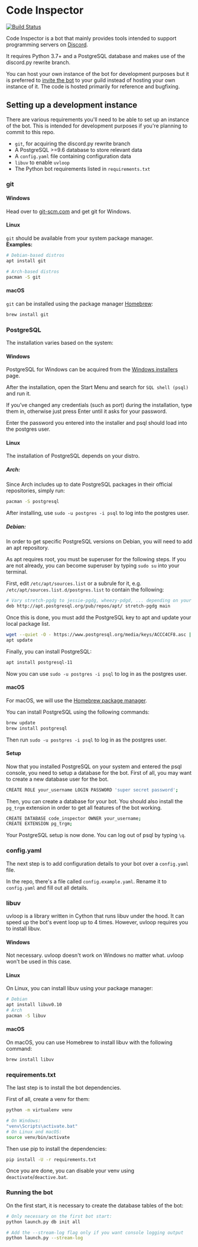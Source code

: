 # Code Inspector

[![Build Status](https://travis-ci.com/itsVale/code-inspector.svg?branch=master)](https://travis-ci.com/itsVale/code-inspector)


Code Inspector is a bot that mainly provides tools intended to support programming
servers on [Discord](https://discordapp.com).

It requires Python 3.7+ and a PostgreSQL database and makes use of the discord.py rewrite branch.

You can host your own instance of the bot for development purposes but it is preferred to [invite
the bot](https://discordapp.com/oauth2/authorize?client_id=534029686301523987&scope=bot&permissions=124993)
to your guild instead of hosting your own instance of it. The code is hosted primarily for reference
and bugfixing.

## Setting up a development instance

There are various requirements you'll need to be able to set up an instance of the bot. This is intended
for development purposes if you're planning to commit to this repo.

- `git`, for acquiring the discord.py rewrite branch
- A PostgreSQL >=9.6 database to store relevant data
- A `config.yaml` file containing configuration data
- `libuv` to enable `uvloop`
- The Python bot requirements listed in `requirements.txt`

### git

#### Windows

Head over to [git-scm.com](https://git-scm.com/downloads) and get git for Windows.

#### Linux

`git` should be available from your system package manager.  
**Examples:**
```bash
# Debian-based distros
apt install git

# Arch-based distros
pacman -S git
```

#### macOS

`git` can be installed using the package manager [Homebrew](https://brew.sh/):
```bash
brew install git
```

### PostgreSQL

The installation varies based on the system:

#### Windows

PostgreSQL for Windows can be acquired from the [Windows installers](https://www.postgresql.org/download/windows/)
page.

After the installation, open the Start Menu and search for `SQL shell (psql)` and run it.

If you've changed any credentials (such as port) during the installation, type them in, otherwise just press Enter
until it asks for your password.

Enter the password you entered into the installer and psql should load into the postgres user.

#### Linux

The installation of PostgreSQL depends on your distro.

##### Arch:

Since Arch includes up to date PostgreSQL packages in their official repositories, simply run:
```bash
pacman -S postgresql
```

After installing, use `sudo -u postgres -i psql` to log into the postgres user.

##### Debian:

In order to get specific PostgreSQL versions on Debian, you will need to add an apt repository.

As apt requires root, you must be superuser for the following steps. If you are not already,
you can become superuser by typing `sudo su` into your terminal.

First, edit `/etc/apt/sources.list` or a subrule for it, e.g. `/etc/apt/sources.list.d/postgres.list`
to contain the following:
```bash
# Vary stretch-pgdg to jessie-pgdg, wheezy-pdgd, ... depending on your installation
deb http://apt.postgresql.org/pub/repos/apt/ stretch-pgdg main
```

Once this is done, you must add the PostgreSQL key to apt and update your local package list.
```bash
wget --quiet -O - https://www.postgresql.org/media/keys/ACCC4CF8.asc | apt-key add -
apt update
```

Finally, you can install PostgreSQL:
```bash
apt install postgresql-11
```

Now you can use `sudo -u postgres -i psql` to log in as the postgres user.

#### macOS

For macOS, we will use the [Homebrew package manager](https://brew.sh/).

You can install PostgreSQL using the following commands:
```bash
brew update
brew install postgresql
```

Then run `sudo -u postgres -i psql` to log in as the postgres user.

#### Setup

Now that you installed PostgreSQL on your system and entered the psql console, you need to setup
a database for the bot. First of all, you may want to create a new database user for the bot.
```bash
CREATE ROLE your_username LOGIN PASSWORD 'super secret password';
```

Then, you can create a database for your bot. You should also install the `pg_trgm` extension
in order to get all features of the bot working.
```bash
CREATE DATABASE code_inspector OWNER your_username;
CREATE EXTENSION pg_trgm;
```

Your PostgreSQL setup is now done. You can log out of psql by typing `\q`.

### config.yaml

The next step is to add configuration details to your bot over a `config.yaml` file.

In the repo, there's a file called `config.example.yaml`. Rename it to `config.yaml`
and fill out all details.

### libuv

uvloop is a library written in Cython that runs libuv under the hood. It can speed
up the bot's event loop up to 4 times. However, uvloop requires you to install libuv.

#### Windows

Not necessary. uvloop doesn't work on Windows no matter what. uvloop won't be used
in this case.

#### Linux

On Linux, you can install libuv using your package manager:
```bash
# Debian
apt install libuv0.10
# Arch
pacman -S libuv
```

#### macOS

On macOS, you can use Homebrew to install libuv with the following command:
```bash
brew install libuv
```

### requirements.txt

The last step is to install the bot dependencies.

First of all, create a venv for them:
```bash
python -m virtualenv venv

# On Windows:
"venv\Scripts\activate.bat"
# On Linux and macOS:
source venv/bin/activate
```

Then use pip to install the dependencies:
```bash
pip install -U -r requirements.txt
```

Once you are done, you can disable your venv using `deactivate`/`deactive.bat`.

### Running the bot

On the first start, it is necessary to create the database tables of the bot:
```bash
# Only necessary on the first bot start:
python launch.py db init all

# Add the --stream-log flag only if you want console logging output
python launch.py --stream-log
```